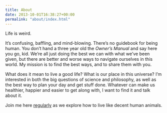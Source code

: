 ```yaml
---
title: About
date: 2013-10-01T16:38:27+00:00
permalink: "about/index.html"
---
```

Life is weird.

It&#8217;s confusing, baffling, and mind-blowing. There&#8217;s no guidebook for being human. You don&#8217;t hand a three year old the _Owner&#8217;s Manual_ and say here you go, kid. We&#8217;re all just doing the best we can with what we&#8217;ve been given, but there are better and worse ways to navigate ourselves in this world. My mission is to find the best ways, and to share them with you.

What does it mean to live a good life? What is our place in this universe? I&#8217;m interested in both the big questions of science and philosophy, as well as the best way to plan your day and get stuff done. Whatever can make us healthier, happier and easier to get along with, I want to find it and talk about it.

Join me here [regularly](/subscribe/) as we explore how to live like decent human animals.
